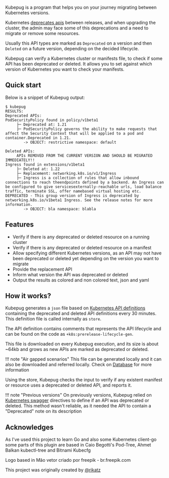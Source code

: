 Kubepug is a program that helps you on your journey migrating between Kubernetes
versions.

Kubernetes [deprecates apis](https://kubernetes.io/docs/reference/using-api/deprecation-guide/) 
between releases, and when upgrading the cluster, the admin may face some of this deprecations
and a need to migrate or remove some resources.

Usually this API types are marked as `Deprecated` on a version and then `Deleted`
on a future version, depending on the decided lifecycle.

Kubepug can verify a Kubernetes cluster or manifests file, to check if some API 
has been deprecated or deleted. It allows you to set against which version of 
Kubernetes you want to check your manifests.

## Quick start

Below is a snippet of Kubepug output:
```
$ kubepug
RESULTS:
Deprecated APIs:
PodSecurityPolicy found in policy/v1beta1
	 ├─ Deprecated at: 1.21
	 ├─ PodSecurityPolicy governs the ability to make requests that affect the Security Context that will be applied to a pod and container.Deprecated in 1.21.
		-> OBJECT: restrictive namespace: default

Deleted APIs:
	 APIs REMOVED FROM THE CURRENT VERSION AND SHOULD BE MIGRATED IMMEDIATELY!!
Ingress found in extensions/v1beta1
	 ├─ Deleted at: 1.22
	 ├─ Replacement: networking.k8s.io/v1/Ingress
	 ├─ Ingress is a collection of rules that allow inbound connections to reach theendpoints defined by a backend. An Ingress can be configured to give servicesexternally-reachable urls, load balance traffic, terminate SSL, offer namebased virtual hosting etc. DEPRECATED - This group version of Ingress is deprecated by networking.k8s.io/v1beta1 Ingress. See the release notes for more information.
		-> OBJECT: bla namespace: blabla
```

## Features

* Verify if there is any deprecated or deleted resource on a running cluster
* Verify if there is any deprecated or deleted resource on a manifest
* Allow specifying different Kubernetes versions, as an API may not have been deprecated
or deleted yet depending on the version you want to migrate
* Provide the replacement API
* Inform what version the API was deprecated or deleted
* Output the results as colored and non colored text, json and yaml

## How it works?

Kubepug generates a `json` file based on [Kubernetes API definitions](https://github.com/kubernetes/api) containing the deprecated and deleted API definitions every 30 minutes. This definition file is called internally as `store`.

The API definition contains comments that represents the API lifecycle and can be 
found on the code as `+k8s:prerelease-lifecycle-gen`.

This file is downloaded on every Kubepug execution, and its size is about ~64kb and grows as new APIs are marked as deprecated or deleted.

!!! note "Air gapped scenarios"
    This file can be generated locally and it can also be downloaded and referred locally. Check on [Database](database.md) for more information

Using the store, Kubepug checks the input to verify if any existent manifest or resource uses a deprecated or deleted API, and reports it.

!!! note "Previous versions"
    On previously versions, Kubepug relied on [Kubernetes swagger](https://github.com/kubernetes/kubernetes/blob/master/api/openapi-spec/swagger.json) directives to define if an API was deprecated or deleted. This method wasn't reliable, as it needed the API to contain a "Deprecated" note on its description

## Acknowledges
As I've used this project to learn Go and also some Kubernetes client-go some parts of this plugin are based in Caio Begotti's Pod-Tree, Ahmet Balkan kubectl-tree and Bitnami Kubecfg

Logo based in Mão vetor criado por freepik - br.freepik.com

This project was originally created by [@rikatz](https://github.com/rikatz)
